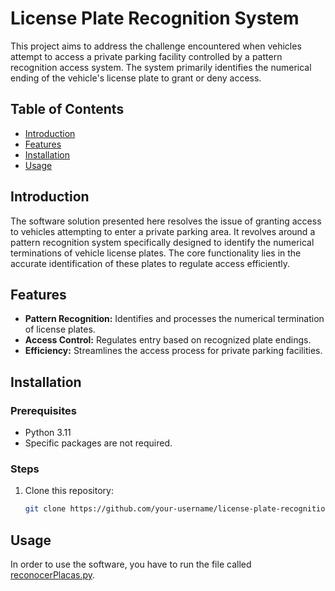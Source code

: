 # License Plate Recognition System

This project aims to address the challenge encountered when vehicles attempt to access a private parking facility controlled by a pattern recognition access system. The system primarily identifies the numerical ending of the vehicle's license plate to grant or deny access.

## Table of Contents
- [Introduction](#introduction)
- [Features](#features)
- [Installation](#installation)
- [Usage](#usage)

## Introduction
The software solution presented here resolves the issue of granting access to vehicles attempting to enter a private parking area. It revolves around a pattern recognition system specifically designed to identify the numerical terminations of vehicle license plates. The core functionality lies in the accurate identification of these plates to regulate access efficiently.

## Features
- **Pattern Recognition:** Identifies and processes the numerical termination of license plates.
- **Access Control:** Regulates entry based on recognized plate endings.
- **Efficiency:** Streamlines the access process for private parking facilities.

## Installation
### Prerequisites
- Python 3.11
- Specific packages are not required.

### Steps
1. Clone this repository:
   ```bash
   git clone https://github.com/your-username/license-plate-recognition.git

## Usage
In order to use the software, you have to run the file called [reconocerPlacas.py](#reconocerPlacas.py).
